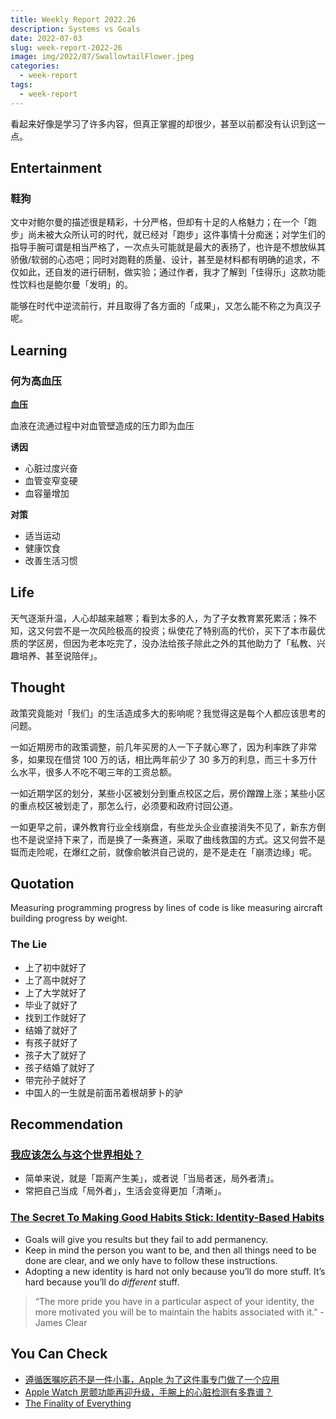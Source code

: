 ```yaml
---
title: Weekly Report 2022.26
description: Systems vs Goals
date: 2022-07-03
slug: week-report-2022-26
image: img/2022/07/SwallowtailFlower.jpeg
categories:
  - week-report
tags:
  - week-report
---
```


看起来好像是学习了许多内容，但真正掌握的却很少，甚至以前都没有认识到这一点。

## Entertainment

### 鞋狗

文中对鲍尔曼的描述很是精彩，十分严格，但却有十足的人格魅力；在一个「跑步」尚未被大众所认可的时代，就已经对「跑步」这件事情十分痴迷；对学生们的指导手腕可谓是相当严格了，一次点头可能就是最大的表扬了，也许是不想放纵其骄傲/软弱的心态吧；同时对跑鞋的质量、设计，甚至是材料都有明确的追求，不仅如此，还自发的进行研制，做实验；通过作者，我才了解到「佳得乐」这款功能性饮料也是鲍尔曼「发明」的。

能够在时代中逆流前行，并且取得了各方面的「成果」，又怎么能不称之为真汉子呢。

## Learning

### 何为高血压

**血压**

血液在流通过程中对血管壁造成的压力即为血压

**诱因**

- 心脏过度兴奋
- 血管变窄变硬
- 血容量增加

**对策**

- 适当运动
- 健康饮食
- 改善生活习惯

## Life

天气逐渐升温，人心却越来越寒；看到太多的人，为了子女教育累死累活；殊不知，这又何尝不是一次风险极高的投资；纵使花了特别高的代价，买下了本市最优质的学区房，但因为老本吃完了，没办法给孩子除此之外的其他助力了「私教、兴趣培养、甚至说陪伴」。

## Thought

政策究竟能对「我们」的生活造成多大的影响呢？我觉得这是每个人都应该思考的问题。

一如近期房市的政策调整，前几年买房的人一下子就心寒了，因为利率跌了非常多，如果现在借贷 100 万的话，相比两年前少了 30 多万的利息，而三十多万什么水平，很多人不吃不喝三年的工资总额。

一如近期学区的划分，某些小区被划分到重点校区之后，房价蹭蹭上涨；某些小区的重点校区被划走了，那怎么行，必须要和政府讨回公道。

一如更早之前，课外教育行业全线崩盘，有些龙头企业直接消失不见了，新东方倒也不是说坚持下来了，而是换了一条赛道，采取了曲线救国的方式。这又何尝不是铤而走险呢，在爆红之前，就像俞敏洪自己说的，是不是走在「崩溃边缘」呢。

## Quotation

Measuring programming progress by lines of code is like measuring aircraft building progress by weight.

### The Lie

- 上了初中就好了
- 上了高中就好了
- 上了大学就好了
- 毕业了就好了
- 找到工作就好了
- 结婚了就好了
- 有孩子就好了
- 孩子大了就好了
- 孩子结婚了就好了
- 带完孙子就好了
- 中国人的一生就是前面吊着根胡萝卜的驴

## Recommendation

### [我应该怎么与这个世界相处？](https://sspai.com/post/73704)

- 简单来说，就是「距离产生美」，或者说「当局者迷，局外者清」。
- 常把自己当成「局外者」，生活会变得更加「清晰」。

### [The Secret To Making Good Habits Stick: Identity-Based Habits](https://durmonski.com/self-improvement/identity-based-habits/)

- Goals will give you results but they fail to add permanency.
- Keep in mind the person you want to be, and then all things need to be done are clear, and we only have to follow these instructions.
- Adopting a new identity is hard not only because you’ll do more stuff. It’s hard because you’ll do _different_ stuff.

> “The more pride you have in a particular aspect of your identity, the more motivated you will be to maintain the habits associated with it.” - James Clear

## You Can Check

- [遵循医嘱吃药不是一件小事，Apple 为了这件事专门做了一个应用](https://sspai.com/post/74030)
- [Apple Watch 房颤功能再迎升级，手腕上的心脏检测有多靠谱？](https://sspai.com/post/74014)
- [The Finality of Everything](https://moretothat.com/the-finality-of-everything/)
